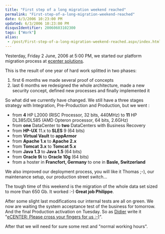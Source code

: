 ```yaml
---
title: "First step of a long migration weekend reached"
permalink: "First-step-of-a-long-migration-weekend-reached"
date: 6/3/2006 10:23:00 PM
updated: 6/3/2006 10:23:00 PM
disqusIdentifier: 20060603102300
tags: ["Work"]
alias:
 - /post/First-step-of-a-long-migration-weekend-reached.aspx/index.html
---
```

Yesterday, Friday 2 June, 2006 at 5:00 PM, we started our platform migration process at [ecenter solutions](http://www.ecenter-solutions.com/). 

This is the result of one year of hard work splitted in two phases:
<!-- more -->

<ol>
<li>first 6 months we made several proof of concepts</li>
<li>last 6 months we redesigned the whole architecture, made a new security concept, defined new processes and finally implemented it</li></ol>


So what did we currently have changed. We still have a three stages strategy with Integration, Pre-Production and Production, but we went :

<ul>
<li>from <strong>4</strong> HP L2000 (RISC Processor, 32 bits, 440MHz) to <strong>11</strong> HP DL385/DL585 (AMD Opteron processor, 64 bits, 2.6GHz)</li>
<li>from <strong>one</strong> DataCenter to <strong>two</strong> DataCenters with Business Recovery</li>
<li>from <strong>HP-UX</strong> 11.x to<strong> SLES</strong> 9 (64 bits)</li>
<li>from <strong>Virtual Vault</strong> to <strong>appArmor</strong></li>
<li>from <strong>Apache 1.x</strong> to <strong>Apache 2.x</strong></li>
<li>from <strong>Tomcat 3.x</strong> to <strong>Tomcat 5.x</strong></li>
<li>from <strong>Java 1.3</strong> to <strong>Java 1.5</strong> (64 bits)</li>
<li>from <strong>Oracle 9i</strong> to <strong>Oracle 10g</strong> (64 bits)</li>
<li>from a hoster in <strong>Francfort, Germany</strong> to one in <strong>Basle, Switzerland</strong></li></ul>


We also improved our deployment process, you will like it Thomas ;-), our maintenance setup, our production street switch...

The tough time of this weekend is the migration of the whole data set sized to more than 650 Gb. It worked :-) <strong>Great job Philippe</strong>.

After some slight last modifications our internal tests are all on green. We now are waiting the system acceptance test of the business for tomorrow. And the final Production activation on Tuesday. So as [Didier](http://www.didierbeck.com/) write it "[eCENTER: Please cross your fingers for us :-)](http://www.didierbeck.com/2006/06/ecenter-please-cross-your-fingers-for.php)".

After that we will need for sure some rest and "normal working hours".
